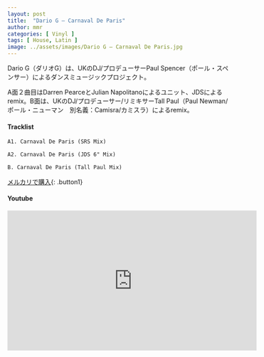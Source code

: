 ```yaml
---
layout: post
title:  "Dario G – Carnaval De Paris"
author: mmr
categories: [ Vinyl ]
tags: [ House, Latin ]
image: ../assets/images/Dario G – Carnaval De Paris.jpg
---
```


Dario G（ダリオG）は、UKのDJ/プロデューサーPaul Spencer（ポール・スペンサー）によるダンスミュージックプロジェクト。

A面２曲目はDarren PearceとJulian Napolitanoによるユニット、JDSによるremix。B面は、UKのDJ/プロデューサー/リミキサーTall Paul（Paul Newman/ポール・ニューマン　別名義：Camisra/カミスラ）によるremix。

#### Tracklist
```md
A1. Carnaval De Paris (SRS Mix)

A2. Carnaval De Paris (JDS 6" Mix)

B. Carnaval De Paris (Tall Paul Mix)
```

[メルカリで購入](https://jp.mercari.com/item/m16971968929?afid=6142608987){: .button1}

#### Youtube
<iframe width="560" height="315" src="https://www.youtube.com/embed/fYyoGwjIejU?si=k8Ds4fTwOXlRk5QO" title="YouTube video player" frameborder="0" allow="accelerometer; autoplay; clipboard-write; encrypted-media; gyroscope; picture-in-picture; web-share" referrerpolicy="strict-origin-when-cross-origin" allowfullscreen></iframe>